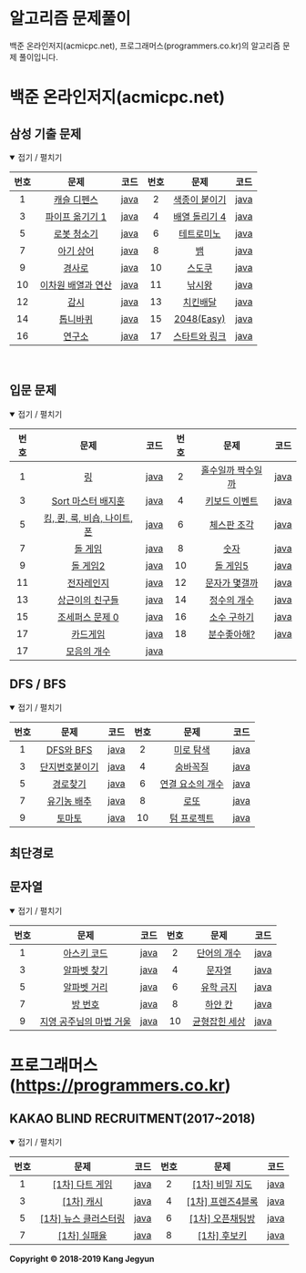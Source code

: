 알고리즘 문제풀이
=================

백준 온라인저지(acmicpc.net), 프로그래머스(programmers.co.kr)의 알고리즘 문제 풀이입니다.

백준 온라인저지(acmicpc.net)
============================

삼성 기출 문제
------

<details open> <summary> 접기 / 펼치기 </summary>

| 번호 | 문제                                                                         | 코드                         | 번호 | 문제                                                             | 코드                         |
|:----:|:----------------------------------------------------------------------------:|:----------------------------:|:----:|:----------------------------------------------------------------:|:----------------------------:|
|  1   |         [캐슬 디펜스](https://www.acmicpc.net/problem/17135)          | [java](Baekjoon/17135.java)  |  2   |          [색종이 붙이기](https://www.acmicpc.net/problem/17136)          | [java](Baekjoon/17136.java)  |
|  3   |         [파이프 옮기기 1](https://www.acmicpc.net/problem/17070)          | [java](Baekjoon/17070.java)  |  4   |          [배열 돌리기 4](https://www.acmicpc.net/problem/17406)          | [java](Baekjoon/17406.java)  |
|  5   |         [로봇 청소기](https://www.acmicpc.net/problem/14503)          | [java](Baekjoon/14503.java)  |  6   |          [테트로미노](https://www.acmicpc.net/problem/14500)          | [java](Baekjoon/14500.java)  |
|  7   |         [아기 상어](https://www.acmicpc.net/problem/16236)          | [java](Baekjoon/16236.java)  |  8   |          [뱀](https://www.acmicpc.net/problem/3190)          | [java](Baekjoon/3190.java)  |
|  9   |         [경사로](https://www.acmicpc.net/problem/14890)          | [java](Baekjoon/14890.java)  |  10   |          [스도쿠](https://www.acmicpc.net/problem/2580)          | [java](Baekjoon/2580.java)  |
|  10   |         [이차원 배열과 연산](https://www.acmicpc.net/problem/17140)          | [java](Baekjoon/17140.java)  |  11   |          [낚시왕](https://www.acmicpc.net/problem/17143)          | [java](Baekjoon/17143.java)  |
|  12   |         [감시](https://www.acmicpc.net/problem/15683)          | [java](Baekjoon/15683.java)  |  13   |          [치킨배달](https://www.acmicpc.net/problem/15686)          | [java](Baekjoon/15686.java)  |
|  14  |         [톱니바퀴](https://www.acmicpc.net/problem/14891)      | [java](Baekjoon/14891.java)  |  15  |    [2048(Easy)](https://www.acmicpc.net/problem/12100)      | [java](Baekjoon/12100.java) |
|  16  |         [연구소](https://www.acmicpc.net/problem/14502)      | [java](Baekjoon/14502.java)  |  17  |   [스타트와 링크](https://www.acmicpc.net/problem/14889)  | [java](Baekjoon/14889.java) |

</details>
<br>

입문 문제
------

<details open> <summary> 접기 / 펼치기 </summary>

| 번호 | 문제                                                                         | 코드                         | 번호 | 문제                                                             | 코드                         |
|:----:|:----------------------------------------------------------------------------:|:----------------------------:|:----:|:----------------------------------------------------------------:|:----------------------------:|
|  1   |         [링](https://www.acmicpc.net/problem/3036)          | [java](Baekjoon/3036.java)  |  2   |          [홀수일까 짝수일까](https://www.acmicpc.net/problem/5988)          | [java](Baekjoon/5988.java)  |
|  3   |         [Sort 마스터 배지훈](https://www.acmicpc.net/problem/17263)          | [java](Baekjoon/17263.java)  |  4   |          [키보드 이벤트](https://www.acmicpc.net/problem/17254)          | [java](Baekjoon/17254.java)  |
|  5   |         [킹, 퀸, 룩, 비숍, 나이트, 폰](https://www.acmicpc.net/problem/3003)          | [java](Baekjoon/3003.java)  |  6   |          [체스판 조각](https://www.acmicpc.net/problem/3004)          | [java](Baekjoon/3004.java)  |
|  7   |         [돌 게임](https://www.acmicpc.net/problem/9655)          | [java](Baekjoon/9655.java)  |  8   |          [숫자](https://www.acmicpc.net/problem/10093)          | [java](Baekjoon/10093.java)  |
|  9   |         [돌 게임2](https://www.acmicpc.net/problem/9656)          | [java](Baekjoon/9656.java)  |  10   |          [돌 게임5](https://www.acmicpc.net/problem/9659)          | [java](Baekjoon/9659.java)  |
|  11   |         [전자레인지](https://www.acmicpc.net/problem/10162)          | [java](Baekjoon/10162.java)  |  12   |          [문자가 몇갤까](https://www.acmicpc.net/problem/7600)          | [java](Baekjoon/7600.java)  |
|  13   |         [상근이의 친구들](https://www.acmicpc.net/problem/5717)          | [java](Baekjoon/5717.java)  |  14   |          [정수의 개수](https://www.acmicpc.net/problem/10821)          | [java](Baekjoon/10821.java)  |
|  15   |         [조세퍼스 문제 0](https://www.acmicpc.net/problem/11866)          | [java](Baekjoon/11866.java)  |  16   |          [소수 구하기](https://www.acmicpc.net/problem/1929)          | [java](Baekjoon/1929.java)  |
|  17  |         [카드게임](https://www.acmicpc.net/problem/10801)      | [java](Baekjoon/10801.java)  |  18  |   [분수좋아해?](https://www.acmicpc.net/problem/10474)  | [java](Baekjoon/10474.java) |
|  17  |         [모음의 개수](https://www.acmicpc.net/problem/10987)      | [java](Baekjoon/10987.java)  |   |    |  |
</details>


DFS / BFS
------
<details open> <summary> 접기 / 펼치기 </summary>

| 번호 | 문제                                                                         | 코드                         | 번호 | 문제                                                             | 코드                         |
|:----:|:----------------------------------------------------------------------------:|:----------------------------:|:----:|:----------------------------------------------------------------:|:----------------------------:|
|  1   |         [DFS와 BFS](https://www.acmicpc.net/problem/1260)          | [java](Baekjoon/1260.java)  |  2   |          [미로 탐색](https://www.acmicpc.net/problem/2178)          | [java](Baekjoon/2178.java)  |
|  3   |         [단지번호붙이기](https://www.acmicpc.net/problem/2667)          | [java](Baekjoon/2667.java)  |  4   |          [숨바꼭질](https://www.acmicpc.net/problem/1697)          | [java](Baekjoon/1697.java)  |
|  5   |         [경로찾기](https://www.acmicpc.net/problem/11403)          | [java](Baekjoon/11403.java)  |  6   |          [연결 요소의 개수](https://www.acmicpc.net/problem/11724)          | [java](Baekjoon/11724.java)  |
|  7   |         [유기농 배추](https://www.acmicpc.net/problem/1012)          | [java](Baekjoon/1012.java)  |  8   |          [로또](https://www.acmicpc.net/problem/6603)          | [java](Baekjoon/6603.java)  |
|  9   |         [토마토](https://www.acmicpc.net/problem/7569)          | [java](Baekjoon/7569.java)  |  10   |          [텀 프로젝트](https://www.acmicpc.net/problem/9466)          | [java](Baekjoon/9466.java)  |

</details>

최단경로
------

문자열
------

<details open> <summary> 접기 / 펼치기 </summary>

| 번호 | 문제                                                                         | 코드                         | 번호 | 문제                                                             | 코드                         |
|:----:|:----------------------------------------------------------------------------:|:----------------------------:|:----:|:----------------------------------------------------------------:|:----------------------------:|
|  1   |         [아스키 코드](https://www.acmicpc.net/problem/11654)          | [java](Baekjoon/11654.java)  |  2   |          [단어의 개수](https://www.acmicpc.net/problem/1152)          | [java](Baekjoon/1152.java)  |
|  3   |         [알파벳 찾기](https://www.acmicpc.net/problem/10809)          | [java](Baekjoon/10809.java)  |  4   |          [문자열](https://www.acmicpc.net/problem/1120)          | [java](Baekjoon/1120.java)  |
|  5   |         [알파벳 거리](https://www.acmicpc.net/problem/5218)          | [java](Baekjoon/5218.java)  |  6   |   [유학 금지](https://www.acmicpc.net/problem/2789)               | [java](Baekjoon/2789.java)  |
|  7   |         [방 번호](https://www.acmicpc.net/problem/1475)          | [java](Baekjoon/1475.java)  |  8   |   [하얀 칸](https://www.acmicpc.net/problem/1100)               | [java](Baekjoon/1100.java)  |
|  9   |         [지영 공주님의 마법 거울](https://www.acmicpc.net/problem/11586)          | [java](Baekjoon/11586.java)  |  10   |   [균형잡힌 세상](https://www.acmicpc.net/problem/4949)               | [java](Baekjoon/4949.java)  |
</details>


프로그래머스 (https://programmers.co.kr)
============================

KAKAO BLIND RECRUITMENT(2017~2018)
------

<details open> <summary> 접기 / 펼치기 </summary>

| 번호 | 문제                                                                         | 코드                         | 번호 | 문제                                                             | 코드                         |
|:----:|:----------------------------------------------------------------------------:|:----------------------------:|:----:|:----------------------------------------------------------------:|:----------------------------:|
|  1   |         [[1차] 다트 게임](https://programmers.co.kr/learn/courses/30/lessons/17682)          | [java](Programmers/17682.java)  |  2   |          [[1차] 비밀 지도](https://programmers.co.kr/learn/courses/30/lessons/17681)          | [java](Programmers/17681.java)  |
|  3   |         [[1차] 캐시](https://programmers.co.kr/learn/courses/30/lessons/17680)          | [java](Programmers/17680.java)  |  4   |          [[1차] 프렌즈4블록](https://programmers.co.kr/learn/courses/30/lessons/17679)          | [java](Programmers/17679.java)  |
|  5   |         [[1차] 뉴스 클러스터링](https://programmers.co.kr/learn/courses/30/lessons/17677)          | [java](Programmers/17677.java)  |  6   |          [[1차] 오픈채팅방](https://programmers.co.kr/learn/courses/30/lessons/42888)          | [java](Programmers/42888.java)   |
|  7   |         [[1차] 실패율](https://programmers.co.kr/learn/courses/30/lessons/42889)          | [java](Programmers/42889.java)  |  8   |[[1차] 후보키](https://programmers.co.kr/learn/courses/30/lessons/42890)          | [java](Programmers/42890.java)|

</details>







**Copyright &copy; 2018-2019 Kang Jegyun**

